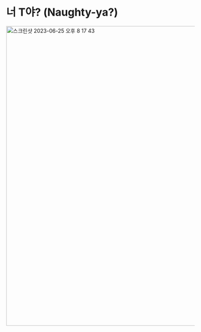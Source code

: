 # 너 T야? (Naughty-ya?)
<img width="800" alt="스크린샷 2023-06-25 오후 8 17 43" src="https://github.com/Naughty-ya/.github/assets/112174727/52095bc2-2031-4166-bf40-ca307e37e05d">
